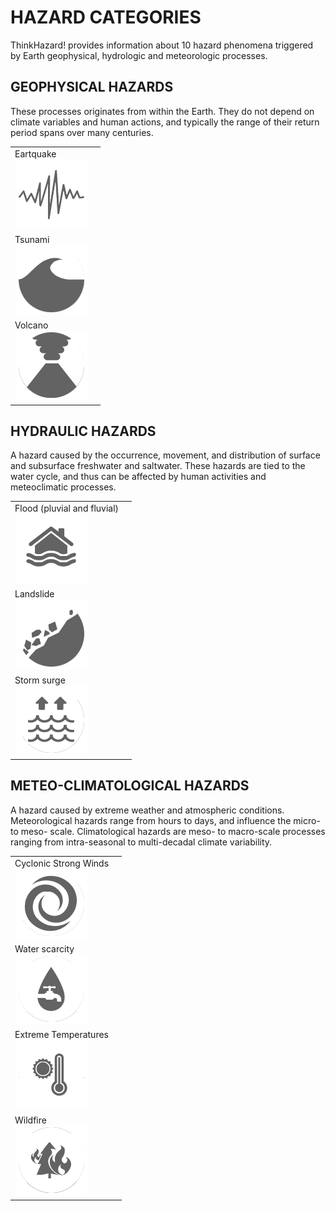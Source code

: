 # HAZARD CATEGORIES
ThinkHazard! provides information about 10 hazard phenomena triggered by Earth geophysical, hydrologic and meteorologic processes.

## GEOPHYSICAL HAZARDS
These processes originates from within the Earth. They do not depend on climate variables and human actions, and typically the range of their return period spans over many centuries.

<table><tr><td>
Eartquake
<div class="c-box-image">
<img src="images/posts/eq.png">
    </div></td>
    <td></td></tr>

<tr><td>Tsunami
<div class="c-box-image">
<img src="images/posts/ts.png">
</div></td>
    <td></td></tr>

<tr><td>Volcano
<div class="c-box-image">
<img src="images/posts/va.png">
</div></td>
    <td></td></tr></table>

## HYDRAULIC HAZARDS
A hazard caused by the occurrence, movement, and distribution of surface and subsurface freshwater and saltwater. These hazards are tied to the water cycle, and thus can be affected by human activities and meteoclimatic processes.

<table><tr><td>
Flood (pluvial and fluvial)
<div class="c-box-image">
<img src="images/posts/fl.png">
</div></td>
    <td></td></tr>

<tr><td>Landslide
<div class="c-box-image">
<img src="images/posts/ls.png">
</div></td>
    <td></td></tr>

<tr><td>Storm surge
<div class="c-box-image">
<img src="images/posts/ss.png">
</div></td>
    <td></td></tr></table>

## METEO-CLIMATOLOGICAL HAZARDS
A hazard caused by extreme weather and atmospheric conditions. Meteorological hazards range from hours to days, and influence the micro- to meso- scale. Climatological hazards are meso- to macro-scale processes ranging from intra-seasonal to multi-decadal climate variability.

<table><tr><td>
Cyclonic Strong Winds
<div class="c-box-image">
<img src="images/posts/sw.png">
</div></td>
    <td></td></tr>

<tr><td>Water scarcity
<div class="c-box-image">
<img src="images/posts/ws.png">
</div></td>
    <td></td></tr>

<tr><td>Extreme Temperatures
<div class="c-box-image">
<img src="images/posts/et.png">
</div></td>
    <td></td></tr>

<tr><td>Wildfire
<div class="c-box-image">
<img src="images/posts/wf.png">
</div></td>
    <td></td></tr></table>
